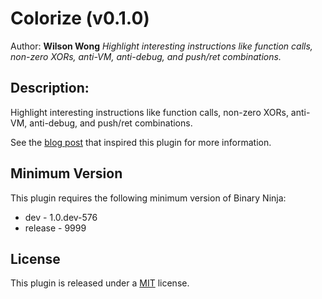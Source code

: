 # Colorize (v0.1.0)
Author: **Wilson Wong**
_Highlight interesting instructions like function calls, non-zero XORs, anti-VM, anti-debug, and push/ret combinations._
## Description:
Highlight interesting instructions like function calls, non-zero XORs, anti-VM, anti-debug, and push/ret combinations.

See the [blog post](https://practicalmalwareanalysis.com/2012/03/25/decorating-your-disassembly/) that inspired this plugin for more information.
## Minimum Version

This plugin requires the following minimum version of Binary Ninja:

 * dev - 1.0.dev-576
 * release - 9999



## License
This plugin is released under a [MIT](LICENSE) license.

